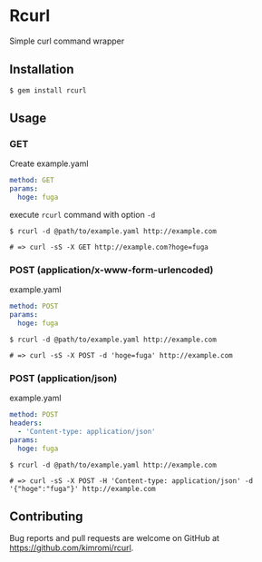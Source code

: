 # Rcurl

Simple curl command wrapper

## Installation

    $ gem install rcurl

## Usage

### GET

Create example.yaml

```yaml
method: GET
params:
  hoge: fuga
```

execute `rcurl` command with option `-d`

```console
$ rcurl -d @path/to/example.yaml http://example.com

# => curl -sS -X GET http://example.com?hoge=fuga
```

### POST (application/x-www-form-urlencoded)

example.yaml

```yaml
method: POST
params:
  hoge: fuga
```

```console
$ rcurl -d @path/to/example.yaml http://example.com

# => curl -sS -X POST -d 'hoge=fuga' http://example.com
```

### POST (application/json)

example.yaml

```yaml
method: POST
headers:
  - 'Content-type: application/json'
params:
  hoge: fuga
```

```console
$ rcurl -d @path/to/example.yaml http://example.com

# => curl -sS -X POST -H 'Content-type: application/json' -d '{"hoge":"fuga"}' http://example.com
```

## Contributing

Bug reports and pull requests are welcome on GitHub at https://github.com/kimromi/rcurl.
